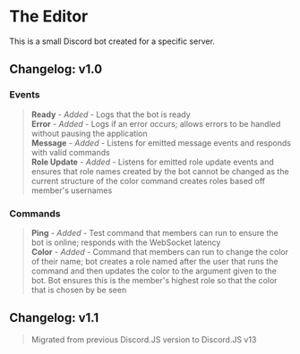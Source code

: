 # The Editor
This is a small Discord bot created for a specific server.

## Changelog: v1.0
### Events
> **Ready** - *Added* - Logs that the bot is ready\
> **Error** - *Added* - Logs if an error occurs; allows errors to be handled without pausing the application\
> **Message** - *Added* - Listens for emitted message events and responds with valid commands\
> **Role Update** - *Added* - Listens for emitted role update events and ensures that role names created by the bot cannot be changed as the current structure of the color command creates roles based off member's usernames
### Commands
> **Ping** - *Added* - Test command that members can run to ensure the bot is online; responds with the WebSocket latency\
> **Color** - *Added* - Command that members can run to change the color of their name; bot creates a role named after the user that runs the command and then updates the color to the argument given to the bot. Bot ensures this is the member's highest role so that the color that is chosen by be seen

## Changelog: v1.1
> Migrated from previous Discord.JS version to Discord.JS v13
